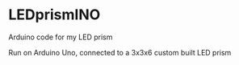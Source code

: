 # LEDprismINO
Arduino code for my LED prism

Run on Arduino Uno, connected to a 3x3x6 custom built LED prism
